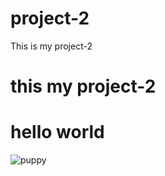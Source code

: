 # project-2
This is my project-2
# this my project-2 
# hello world 
![puppy](https://www.bing.com/th?id=OIP.udhtqEGoscMLdzC0BCejugHaF3&w=176&h=185&c=8&rs=1&qlt=90&o=6&dpr=1.3&pid=3.1&rm=2)